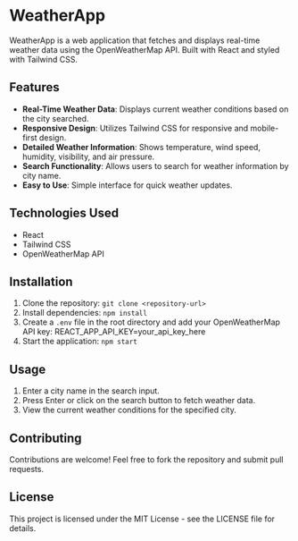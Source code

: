 # WeatherApp

WeatherApp is a web application that fetches and displays real-time weather data using the OpenWeatherMap API. Built with React and styled with Tailwind CSS.

## Features

- **Real-Time Weather Data**: Displays current weather conditions based on the city searched.
- **Responsive Design**: Utilizes Tailwind CSS for responsive and mobile-first design.
- **Detailed Weather Information**: Shows temperature, wind speed, humidity, visibility, and air pressure.
- **Search Functionality**: Allows users to search for weather information by city name.
- **Easy to Use**: Simple interface for quick weather updates.

## Technologies Used

- React
- Tailwind CSS
- OpenWeatherMap API

## Installation

1. Clone the repository: `git clone <repository-url>`
2. Install dependencies: `npm install`
3. Create a `.env` file in the root directory and add your OpenWeatherMap API key: REACT_APP_API_KEY=your_api_key_here
4. Start the application: `npm start`

## Usage

1. Enter a city name in the search input.
2. Press Enter or click on the search button to fetch weather data.
3. View the current weather conditions for the specified city.

## Contributing

Contributions are welcome! Feel free to fork the repository and submit pull requests.

## License

This project is licensed under the MIT License - see the LICENSE file for details.


